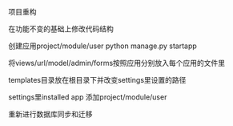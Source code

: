 项目重构

在功能不变的基础上修改代码结构

创建应用project/module/user
python manage.py startapp

将views/url/model/admin/forms按照应用分别放入每个应用的文件里

templates目录放在根目录下并改变settings里设置的路径

settings里installed app 添加project/module/user

重新进行数据库同步和迁移